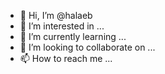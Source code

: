 - 👋 Hi, I’m @halaeb
- 👀 I’m interested in ...
- 🌱 I’m currently learning ...
- 💞️ I’m looking to collaborate on ...
- 📫 How to reach me ...

<!---
halaeb/halaeb is a ✨ special ✨ repository because its `README.md` (this file) appears on your GitHub profile.
You can click the Preview link to take a look at your changes.
--->
